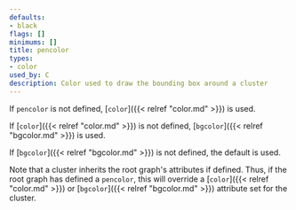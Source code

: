 ```yaml
---
defaults:
- black
flags: []
minimums: []
title: pencolor
types:
- color
used_by: C
description: Color used to draw the bounding box around a cluster
---
```


 If `pencolor` is not defined, [`color`]({{< relref "color.md" >}}) is used.
 
 If [`color`]({{< relref "color.md" >}}) is not defined, [`bgcolor`]({{< relref "bgcolor.md" >}}) is used.
 
 If [`bgcolor`]({{< relref "bgcolor.md" >}}) is not defined, the default is used.

Note that a cluster inherits the root graph's attributes if defined. Thus, if
the root graph has defined a `pencolor`, this will override a [`color`]({{< relref "color.md" >}}) or
[`bgcolor`]({{< relref "bgcolor.md" >}}) attribute set for the cluster.
